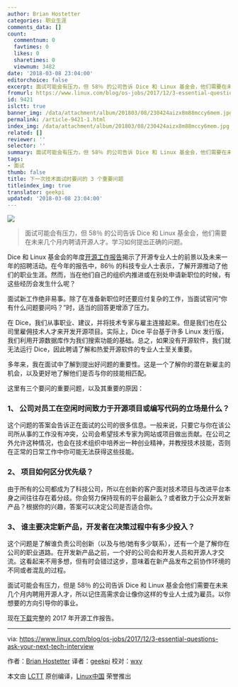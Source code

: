 ```yaml
---
author: Brian Hostetter
categories: 职业生涯
comments_data: []
count:
  commentnum: 0
  favtimes: 0
  likes: 0
  sharetimes: 0
  viewnum: 3482
date: '2018-03-08 23:04:00'
editorchoice: false
excerpt: 面试可能会有压力，但 58％ 的公司告诉 Dice 和 Linux 基金会，他们需要在未来几个月内聘请开源人才。学习如何提出正确的问题。
fromurl: https://www.linux.com/blog/os-jobs/2017/12/3-essential-questions-ask-your-next-tech-interview
id: 9421
islctt: true
banner_img: /data/attachment/album/201803/08/230424aizx8m88mccy6mem.jpg
permalink: /article-9421-1.html
index_img: /data/attachment/album/201803/08/230424aizx8m88mccy6mem.jpg.thumb.jpg
related: []
reviewer: ''
selector: ''
summary: 面试可能会有压力，但 58％ 的公司告诉 Dice 和 Linux 基金会，他们需要在未来几个月内聘请开源人才。学习如何提出正确的问题。
tags:
- 面试
thumb: false
title: 下一次技术面试时要问的 3 个重要问题
titleindex_img: true
translator: geekpi
updated: '2018-03-08 23:04:00'
---
```


![](/data/attachment/album/201803/08/230424aizx8m88mccy6mem.jpg)



> 
> 面试可能会有压力，但 58％ 的公司告诉 Dice 和 Linux 基金会，他们需要在未来几个月内聘请开源人才。学习如何提出正确的问题。
> 
> 
> 


Dice 和 Linux 基金会的年度[开源工作报告](https://www.linuxfoundation.org/blog/2017-jobs-report-highlights-demand-open-source-skills/)揭示了开源专业人士的前景以及未来一年的招聘活动。在今年的报告中，86％ 的科技专业人士表示，了解开源推动了他们的职业生涯。然而，当在他们自己的组织内推进或在别处申请新职位的时候，有这些经历会发生什么呢？


面试新工作绝非易事。除了在准备新职位时还要应付复杂的工作，当面试官问“你有什么问题要问吗？”时，适当的回答更增添了压力。


在 Dice，我们从事职业、建议，并将技术专家与雇主连接起来。但是我们也在公司里雇佣技术人才来开发开源项目。实际上，Dice 平台基于许多 Linux 发行版，我们利用开源数据库作为我们搜索功能的基础。总之，如果没有开源软件，我们就无法运行 Dice，因此聘请了解和热爱开源软件的专业人士至关重要。


多年来，我在面试中了解到提出好问题的重要性。这是一个了解你的潜在新雇主的机会，以及更好地了解他们是否与你的技能相匹配。


这里有三个要问的重要问题，以及其重要的原因：


### 1、 公司对员工在空闲时间致力于开源项目或编写代码的立场是什么？


这个问题的答案会告诉正在面试的公司的很多信息。一般来说，只要它与你在该公司所从事的工作没有冲突，公司会希望技术专家为网站或项目做出贡献。在公司之外允许这种情况，也会在技术组织中培养出一种创业精神，并教授技术技能，否则在正常的日常工作中你可能无法获得这些技能。


### 2、 项目如何区分优先级？


由于所有的公司都成为了科技公司，所以在创新的客户面对技术项目与改进平台本身之间往往存在着分歧。你会努力保持现有的平台最新么？或者致力于公众开发新产品？根据你的兴趣，答案可以决定公司是否适合你。


### 3、 谁主要决定新产品，开发者在决策过程中有多少投入？


这个问题是了解谁负责公司创新（以及与他/她有多少联系），还有一个是了解你在公司的职业道路。在开发新产品之前，一个好的公司会和开发人员和开源人才交流。这看起来不用多想，但有时会错过这步，意味着在新产品发布之前协作环境的不同或者混乱的过程。


面试可能会有压力，但是 58％ 的公司告诉 Dice 和 Linux 基金会他们需要在未来几个月内聘用开源人才，所以记住高需求会让像你这样的专业人士成为雇员。以你想要的方向引导你的事业。


现在[下载](http://bit.ly/2017OSSjobsreport)完整的 2017 年开源工作报告。




---


via: <https://www.linux.com/blog/os-jobs/2017/12/3-essential-questions-ask-your-next-tech-interview>


作者：[Brian Hostetter](https://www.linux.com/users/brianhostetter) 译者：[geekpi](https://github.com/geekpi) 校对：[wxy](https://github.com/wxy)


本文由 [LCTT](https://github.com/LCTT/TranslateProject) 原创编译，[Linux中国](https://linux.cn/) 荣誉推出